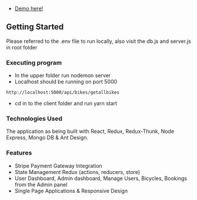 
 - [Demo here!](https://go-bikefy2.herokuapp.com/login)

## Getting Started
Please referred to the .env file to run locally, also visit the db.js and server.js in root folder

### Executing program

* In the upper folder run nodemon server
* Localhost should be running on port 5000
```
http://localhost:5000/api/bikes/getallbikes
```
* cd in to the client folder and run yarn start


### Technologies Used
The application as being built with React, Redux, Redux-Thunk, Node Express, Mongo DB & Ant Design.

### Features
* Stripe Payment Gateway Integration
* State Management Redux (actions, reducers, store)
* User Dashboard, Admin dashboard, Manage Users, Bicycles, Bookings from the Admin panel
* Single Page Applications & Responsive Design

